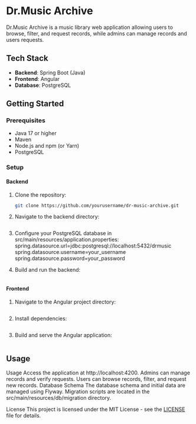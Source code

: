 # Dr.Music Archive

Dr.Music Archive is a music library web application allowing users to browse, filter, and request records, while admins can manage records and users requests.

## Tech Stack

- **Backend**: Spring Boot (Java)
- **Frontend**: Angular
- **Database**: PostgreSQL

## Getting Started

### Prerequisites

- Java 17 or higher
- Maven
- Node.js and npm (or Yarn)
- PostgreSQL

### Setup

#### Backend

1. Clone the repository:
   ```bash
   git clone https://github.com/yourusername/dr-music-archive.git
   
2. Navigate to the backend directory: 
   ```cd dr-music-archive
   
3. Configure your PostgreSQL database in src/main/resources/application.properties:
   spring.datasource.url=jdbc:postgresql://localhost:5432/drmusic
   spring.datasource.username=your_username
   spring.datasource.password=your_password

4. Build and run the backend:
   ```mvn spring-boot:run

#### Frontend
1. Navigate to the Angular project directory:
   ```cd webapp/angular
2. Install dependencies:
   ```npm install
3. Build and serve the Angular application:
   ```ng serve

## Usage
Usage
Access the application at http://localhost:4200.
Admins can manage records and verify requests.
Users can browse records, filter, and request new records.
Database Schema
The database schema and initial data are managed using Flyway. Migration scripts are located in the src/main/resources/db/migration directory.

License
This project is licensed under the MIT License - see the [LICENSE](LICENSE) file for details.